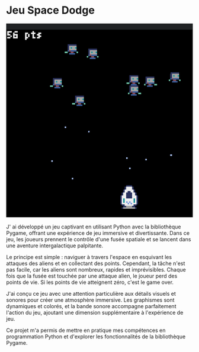 # Jeu Space Dodge
<img src='img/jeu.png'>

J'
ai développé un jeu captivant en utilisant Python avec la bibliothèque Pygame, offrant une expérience de jeu immersive et divertissante. Dans ce jeu, les joueurs prennent le contrôle d'une fusée spatiale et se lancent dans une aventure intergalactique palpitante.

Le principe est simple : naviguer à travers l'espace en esquivant les attaques des aliens et en collectant des points. Cependant, la tâche n'est pas facile, car les aliens sont nombreux, rapides et imprévisibles. Chaque fois que la fusée est touchée par une attaque alien, le joueur perd des points de vie. Si les points de vie atteignent zéro, c'est le game over.

J'ai conçu ce jeu avec une attention particulière aux détails visuels et sonores pour créer une atmosphère immersive. Les graphismes sont dynamiques et colorés, et la bande sonore accompagne parfaitement l'action du jeu, ajoutant une dimension supplémentaire à l'expérience de jeu.

Ce projet m'a permis de mettre en pratique mes compétences en programmation Python et d'explorer les fonctionnalités de la bibliothèque Pygame. 
